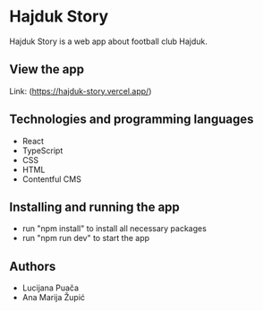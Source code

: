 # Hajduk Story
Hajduk Story is a web app about football club Hajduk. 
## View the app
Link: 
(https://hajduk-story.vercel.app/)
## Technologies and programming languages
- React
- TypeScript
- CSS
- HTML
- Contentful CMS
## Installing and running the app
- run "npm install" to install all necessary packages
- run "npm run dev" to start the app
## Authors
- Lucijana Puača
- Ana Marija Župić


